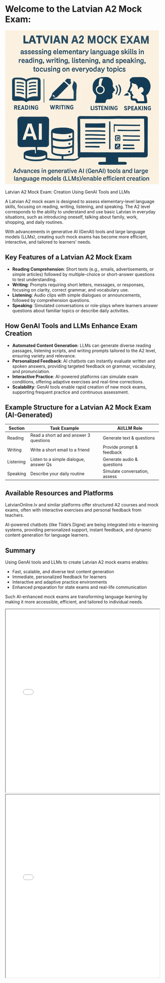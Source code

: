 # Welcome to the Latvian A2 Mock Exam:

![lva21](images/lva21.png)

Latvian A2 Mock Exam: Creation Using GenAI Tools and LLMs

A Latvian A2 mock exam is designed to assess elementary-level language skills, focusing on reading, writing, listening, and speaking. The A2 level corresponds to the ability to understand and use basic Latvian in everyday situations, such as introducing oneself, talking about family, work, shopping, and daily routines.

With advancements in generative AI (GenAI) tools and large language models (LLMs), creating such mock exams has become more efficient, interactive, and tailored to learners’ needs.

## Key Features of a Latvian A2 Mock Exam

- **Reading Comprehension**: Short texts (e.g., emails, advertisements, or simple articles) followed by multiple-choice or short-answer questions to test understanding.
- **Writing**: Prompts requiring short letters, messages, or responses, focusing on clarity, correct grammar, and vocabulary use.
- **Listening**: Audio clips with simple dialogues or announcements, followed by comprehension questions.
- **Speaking**: Simulated conversations or role-plays where learners answer questions about familiar topics or describe daily activities.

## How GenAI Tools and LLMs Enhance Exam Creation

- **Automated Content Generation**: LLMs can generate diverse reading passages, listening scripts, and writing prompts tailored to the A2 level, ensuring variety and relevance.
- **Personalized Feedback**: AI chatbots can instantly evaluate written and spoken answers, providing targeted feedback on grammar, vocabulary, and pronunciation.
- **Interactive Practice**: AI-powered platforms can simulate exam conditions, offering adaptive exercises and real-time corrections.
- **Scalability**: GenAI tools enable rapid creation of new mock exams, supporting frequent practice and continuous assessment.

## Example Structure for a Latvian A2 Mock Exam (AI-Generated)

| Section   | Task Example                        | AI/LLM Role                     |
|-----------|-------------------------------------|----------------------------------|
| Reading   | Read a short ad and answer 3 questions | Generate text & questions       |
| Writing   | Write a short email to a friend     | Provide prompt & feedback       |
| Listening | Listen to a simple dialogue, answer Qs | Generate audio & questions      |
| Speaking  | Describe your daily routine         | Simulate conversation, assess   |

## Available Resources and Platforms

LatvianOnline.lv and similar platforms offer structured A2 courses and mock exams, often with interactive exercises and personal feedback from teachers.

AI-powered chatbots (like Tilde’s Digne) are being integrated into e-learning systems, providing personalized support, instant feedback, and dynamic content generation for language learners.

## Summary

Using GenAI tools and LLMs to create Latvian A2 mock exams enables:

- Fast, scalable, and diverse test content generation
- Immediate, personalized feedback for learners
- Interactive and adaptive practice environments
- Enhanced preparation for state exams and real-life communication

Such AI-enhanced mock exams are transforming language learning by making it more accessible, efficient, and tailored to individual needs.



<iframe src="files/Mock_Exam_1.pdf" width="100%" height="600px">
    This browser does not support PDFs. Please download the PDF to view it: <a href="files/Mock_Exam_1.pdf">Download PDF</a>.
</iframe>

<iframe src="files/a_2_limenis.pdf" width="100%" height="600px">
    This browser does not support PDFs. Please download the PDF to view it: <a href="files/a_2_limenis.pdf">Download PDF</a>.
</iframe>
